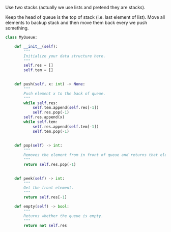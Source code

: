 Use two stacks (actually we use lists and pretend they are stacks). 

Keep the head of queue is the top of stack (i.e. last element of list). Move all elements to backup stack and then move them back every we push something.

```python
class MyQueue:

    def __init__(self):
        """
        Initialize your data structure here.
        """
        self.res = []
        self.tem = []
        

    def push(self, x: int) -> None:
        """
        Push element x to the back of queue.
        """
        while self.res:
            self.tem.append(self.res[-1])
            self.res.pop(-1)
        self.res.append(x)
        while self.tem:
            self.res.append(self.tem[-1])
            self.tem.pop(-1)
        
        
    def pop(self) -> int:
        """
        Removes the element from in front of queue and returns that element.
        """
        return self.res.pop(-1)
        

    def peek(self) -> int:
        """
        Get the front element.
        """
        return self.res[-1]

    def empty(self) -> bool:
        """
        Returns whether the queue is empty.
        """
        return not self.res
```

